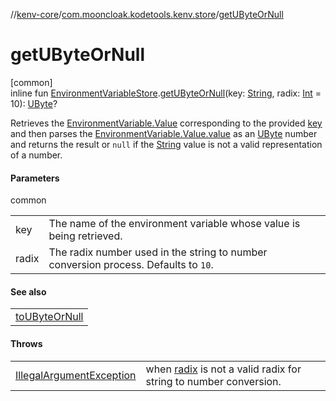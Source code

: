 //[kenv-core](../../index.md)/[com.mooncloak.kodetools.kenv.store](index.md)/[getUByteOrNull](get-u-byte-or-null.md)

# getUByteOrNull

[common]\
inline fun [EnvironmentVariableStore](-environment-variable-store/index.md).[getUByteOrNull](get-u-byte-or-null.md)(key: [String](https://kotlinlang.org/api/latest/jvm/stdlib/kotlin/-string/index.html), radix: [Int](https://kotlinlang.org/api/latest/jvm/stdlib/kotlin/-int/index.html) = 10): [UByte](https://kotlinlang.org/api/latest/jvm/stdlib/kotlin/-u-byte/index.html)?

Retrieves the [EnvironmentVariable.Value](../com.mooncloak.kodetools.kenv/-environment-variable/-value/index.md) corresponding to the provided [key](get-u-byte-or-null.md) and then parses the [EnvironmentVariable.Value.value](https://kotlinlang.org/api/latest/jvm/stdlib/kotlin/-string/index.html) as an [UByte](https://kotlinlang.org/api/latest/jvm/stdlib/kotlin/-u-byte/index.html) number and returns the result or `null` if the [String](https://kotlinlang.org/api/latest/jvm/stdlib/kotlin/-string/index.html) value is not a valid representation of a number.

#### Parameters

common

| | |
|---|---|
| key | The name of the environment variable whose value is being retrieved. |
| radix | The radix number used in the string to number conversion process. Defaults to `10`. |

#### See also

| |
|---|
| [toUByteOrNull](https://kotlinlang.org/api/latest/jvm/stdlib/kotlin.text/index.html) |

#### Throws

| | |
|---|---|
| [IllegalArgumentException](https://kotlinlang.org/api/latest/jvm/stdlib/kotlin/-illegal-argument-exception/index.html) | when [radix](get-u-byte-or-null.md) is not a valid radix for string to number conversion. |
